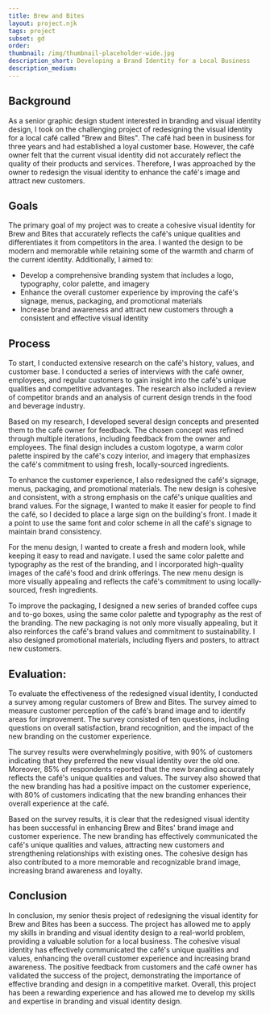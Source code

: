 ```yaml
---
title: Brew and Bites
layout: project.njk
tags: project
subset: gd
order:
thumbnail: /img/thumbnail-placeholder-wide.jpg
description_short: Developing a Brand Identity for a Local Business
description_medium:
---
```


## Background

As a senior graphic design student interested in branding and visual identity design, I took on the challenging project of redesigning the visual identity for a local café called "Brew and Bites". The café had been in business for three years and had established a loyal customer base. However, the café owner felt that the current visual identity did not accurately reflect the quality of their products and services. Therefore, I was approached by the owner to redesign the visual identity to enhance the café's image and attract new customers.

## Goals

The primary goal of my project was to create a cohesive visual identity for Brew and Bites that accurately reflects the café's unique qualities and differentiates it from competitors in the area. I wanted the design to be modern and memorable while retaining some of the warmth and charm of the current identity. Additionally, I aimed to:

- Develop a comprehensive branding system that includes a logo, typography, color palette, and imagery
- Enhance the overall customer experience by improving the café's signage, menus, packaging, and promotional materials
- Increase brand awareness and attract new customers through a consistent and effective visual identity

## Process

To start, I conducted extensive research on the café's history, values, and customer base. I conducted a series of interviews with the café owner, employees, and regular customers to gain insight into the café's unique qualities and competitive advantages. The research also included a review of competitor brands and an analysis of current design trends in the food and beverage industry.

Based on my research, I developed several design concepts and presented them to the café owner for feedback. The chosen concept was refined through multiple iterations, including feedback from the owner and employees. The final design includes a custom logotype, a warm color palette inspired by the café's cozy interior, and imagery that emphasizes the café's commitment to using fresh, locally-sourced ingredients.

To enhance the customer experience, I also redesigned the café's signage, menus, packaging, and promotional materials. The new design is cohesive and consistent, with a strong emphasis on the café's unique qualities and brand values. For the signage, I wanted to make it easier for people to find the café, so I decided to place a large sign on the building's front. I made it a point to use the same font and color scheme in all the café's signage to maintain brand consistency.

For the menu design, I wanted to create a fresh and modern look, while keeping it easy to read and navigate. I used the same color palette and typography as the rest of the branding, and I incorporated high-quality images of the café's food and drink offerings. The new menu design is more visually appealing and reflects the café's commitment to using locally-sourced, fresh ingredients.

To improve the packaging, I designed a new series of branded coffee cups and to-go boxes, using the same color palette and typography as the rest of the branding. The new packaging is not only more visually appealing, but it also reinforces the café's brand values and commitment to sustainability. I also designed promotional materials, including flyers and posters, to attract new customers.

## Evaluation:

To evaluate the effectiveness of the redesigned visual identity, I conducted a survey among regular customers of Brew and Bites. The survey aimed to measure customer perception of the café's brand image and to identify areas for improvement. The survey consisted of ten questions, including questions on overall satisfaction, brand recognition, and the impact of the new branding on the customer experience.

The survey results were overwhelmingly positive, with 90% of customers indicating that they preferred the new visual identity over the old one. Moreover, 85% of respondents reported that the new branding accurately reflects the café's unique qualities and values. The survey also showed that the new branding has had a positive impact on the customer experience, with 80% of customers indicating that the new branding enhances their overall experience at the café.

Based on the survey results, it is clear that the redesigned visual identity has been successful in enhancing Brew and Bites' brand image and customer experience. The new branding has effectively communicated the café's unique qualities and values, attracting new customers and strengthening relationships with existing ones. The cohesive design has also contributed to a more memorable and recognizable brand image, increasing brand awareness and loyalty.

## Conclusion

In conclusion, my senior thesis project of redesigning the visual identity for Brew and Bites has been a success. The project has allowed me to apply my skills in branding and visual identity design to a real-world problem, providing a valuable solution for a local business. The cohesive visual identity has effectively communicated the café's unique qualities and values, enhancing the overall customer experience and increasing brand awareness. The positive feedback from customers and the café owner has validated the success of the project, demonstrating the importance of effective branding and design in a competitive market. Overall, this project has been a rewarding experience and has allowed me to develop my skills and expertise in branding and visual identity design.

